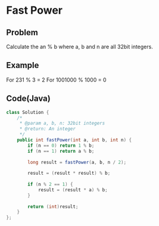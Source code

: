 Fast Power
===

## Problem

Calculate the an % b where a, b and n are all 32bit integers.


## Example

For 231 % 3 = 2
For 1001000 % 1000 = 0

Code(Java)
----------

```java
class Solution {
    /*
     * @param a, b, n: 32bit integers
     * @return: An integer
     */
    public int fastPower(int a, int b, int n) {
        if (n == 0) return 1 % b;
        if (n == 1) return a % b;
        
        long result = fastPower(a, b, n / 2);
        
        result = (result * result) % b;
    
        if (n % 2 == 1) {
            result = (result * a) % b;
        } 
   
        return (int)result;
    }
};
```